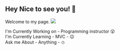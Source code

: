 
## Hey Nice to see you! :wave:<br/>
Welcome to my page.
![](https://github.com/nmoreno1498/nmoreno1498/fotoauthor/consoleLog.jpg)

I'm Currently Working on - Programming instructor :open_mouth:<br/>
I'm Currently Learning - MVC - :wink:<br/>
Ask me About - Anything - :snowman:<br/>
<br/>



